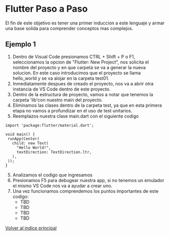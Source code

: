 # Flutter Paso a Paso
El fin de este objetivo es tener una primer induccion a este lenguaje y armar una base solida para comprender conceptos mas complejos.

## Ejemplo 1

1. Dentro de Visual Code presionamos CTRL + Shift + P o F1, seleccionamos la opcion de "Flutter: New Project", nos solicita el nombre del proyecto y en que carpeta se va a generar la nueva solucion. En este caso introducimos que el proyecto se llama hello_world y se va alojar en la carpeta test01.
2. Inmediatamente despues de creado el proyecto, nos va a abrir otra instancia de VS Code dentro de este proyecto.
3. Dentro de la estructura de proyecto, vamos a notar que tenemos la carpeta 'lib'con nuestro main del proyecto.
4. Eliminamos las clases dentro de la carpeta test, ya que en esta primera etapa no vamos a profundizar en el uso de test unitarios.
5. Reemplazos nuestra clase main.dart con el siguiente codigo
 ```
import 'package:flutter/material.dart';

void main() {
  runApp(Center(
    child: new Text(
      "Hello World!",
      textDirection: TextDirection.ltr,
    ),
  ));
}
 ```
5. Analizamos el codigo que ingresamos
6. Presionamos F5 para debugear nuestra app, si no tenemos un emulador el mismo VS Code nos va a ayudar a crear uno.
7. Una vez funcionamos comprendemos los puntos importantes de este codigo:
    - TBD
    - TBD
    - TBD
    - TBD


[Volver al indice principal](../README.md)